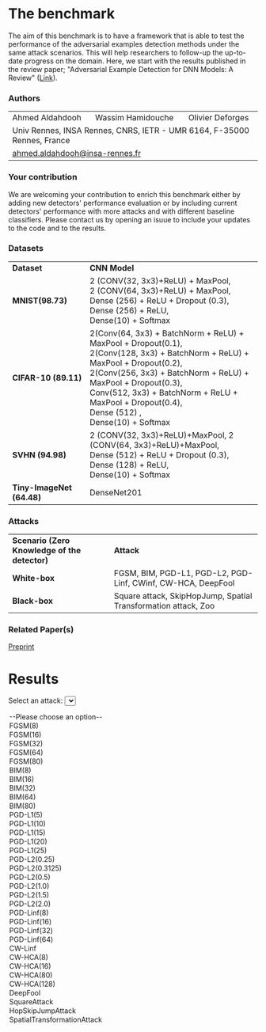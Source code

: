 # The benchmark
The aim of this benchmark is to have a framework that is able to test the performance of the adversarial examples detection methods under the same attack scenarios. This will help researchers to follow-up the up-to-date progress on the domain. Here, we start with the results published in the review paper; "Adversarial Example Detection for DNN Models: A Review" ([Link](X)). 


### Authors
<p align="center">
  <table>
      <tr>
        <td>Ahmed Aldahdooh</td>
        <td>Wassim Hamidouche</td>
        <td>Olivier Deforges</td>
      </tr>
      <tr>
        <td colspan="3">Univ Rennes, INSA Rennes, CNRS, IETR - UMR 6164, F-35000 Rennes, France</td>
      </tr>
      <tr>
        <td colspan="3"><a href = "mailto:ahmed.aldahdooh@insa-rennes.fr">ahmed.aldahdooh@insa-rennes.fr</a></td>
      </tr>
  </table>
</p>


### Your contribution
We are welcoming your contribution to enrich this benchmark either by adding new detectors' performance evaluation or by including current detectors' performance with more attacks and with different baseline classifiers. Please contact us by opening an isuue to include your updates to the code and to the results.

### Datasets
<table border="0">
  <tbody>
    <tr>
      <td><strong>Dataset</strong></td>
      <td><strong>CNN Model</strong></td>
    </tr>
    <tr>
      <td><strong>MNIST(98.73)</strong></td>
      <td>2 (CONV(32, 3x3)+ReLU) + MaxPool,<br>
          2 (CONV(64, 3x3)+ReLU) + MaxPool,<br>
          Dense (256) + ReLU + Dropout (0.3), Dense (256) + ReLU,<br>
          Dense(10) + Softmax
      </td>
    </tr>
    <tr>
      <td><strong>CIFAR-10 (89.11)</strong></td>
       <td>2(Conv(64, 3x3) + BatchNorm + ReLU) + MaxPool + Dropout(0.1),<br>
         2(Conv(128, 3x3) + BatchNorm + ReLU) + MaxPool + Dropout(0.2),<br>
         2(Conv(256, 3x3) + BatchNorm + ReLU) + MaxPool + Dropout(0.3),<br>
         Conv(512, 3x3) + BatchNorm + ReLU + MaxPool + Dropout(0.4),<br>
         Dense (512) ,<br>
         Dense(10) + Softmax
      </td>
    </tr>
    <tr>
      <td><strong>SVHN (94.98)</strong></td>
      <td>2 (CONV(32, 3x3)+ReLU)+MaxPool, 2 (CONV(64, 3x3)+ReLU)+MaxPool,<br>
        Dense (512) + ReLU + Dropout (0.3), Dense (128) + ReLU,<br>
        Dense(10) + Softmax
      </td>
    </tr>
    <tr>
      <td><strong>Tiny-ImageNet (64.48)</strong></td>
      <td>DenseNet201</td>
    </tr>
  </tbody>
</table>


### Attacks
<table border="0">
  <tbody>
    <tr>
      <td><strong>Scenario (Zero Knowledge of the detector)</strong></td>
      <td><strong>Attack</strong></td>
    </tr>
    <tr>
      <td><strong>White-box</strong></td>
      <td>FGSM, BIM, PGD-L1, PGD-L2, PGD-Linf, CWinf, CW-HCA, DeepFool</td>
    </tr>
    <tr>
      <td><strong>Black-box</strong></td>
      <td>Square attack, SkipHopJump, Spatial Transformation attack, Zoo</td>
    </tr>
  </tbody>
</table>

### Related Paper(s)
[Preprint](X)


# Results

<label for="attacks-select">Select an attack:</label>
<select name="attacks" id="attacks-select">
  <option value="">--Please choose an option--</option>
  <option value="fgsm1">FGSM(8)</option>
  <option value="fgsm2">FGSM(16)</option>
  <option value="fgsm3">FGSM(32)</option>
  <option value="fgsm4">FGSM(64)</option>
  <option value="fgsm5">FGSM(80)</option>
  <option value="bim1">BIM(8)</option>
  <option value="bim2">BIM(16)</option>
  <option value="bim3">BIM(32)</option>
  <option value="bim4">BIM(64)</option>
  <option value="bim5">BIM(80)</option>
  <option value="pgd11">PGD-L1(5)</option>
  <option value="pgd12">PGD-L1(10)</option>
  <option value="pgd13">PGD-L1(15)</option>
  <option value="pgd14">PGD-L1(20)</option>
  <option value="pgd15">PGD-L1(25)</option>
  <option value="pgd21">PGD-L2(0.25)</option>
  <option value="pgd22">PGD-L2(0.3125)</option>
  <option value="pgd23">PGD-L2(0.5)</option>
  <option value="pgd24">PGD-L2(1.0)</option>
  <option value="pgd25">PGD-L2(1.5)</option>
  <option value="pgd26">PGD-L2(2.0)</option>
  <option value="pgdi1">PGD-Linf(8)</option>
  <option value="pgdi2">PGD-Linf(16)</option>
  <option value="pgdi3">PGD-Linf(32)</option>
  <option value="pgdi4">PGD-Linf(64)</option>
  <option value="cwi">CW-Linf</option>
  <option value="hca1">CW-HCA(8)</option>
  <option value="hca2">CW-HCA(16)</option>
  <option value="hca3">CW-HCA(80)</option>
  <option value="hca4">CW-HCA(128)</option>
  <option value="df">DeepFool</option>
  <option value="sa">SquareAttack</option>
  <option value="hop">HopSkipJumpAttack</option>
  <option value="sta">SpatialTransformationAttack</option>
</select>

<div id="tables">
</div>

<script src="https://ajax.googleapis.com/ajax/libs/jquery/2.1.3/jquery.min.js"></script>
<script>
  $(document).ready(function() {
    $("#attacks-select").change(function() {
      var val = $(this).val();
      if (val == "fgsm1") {
        $("#tables").html("<table border='1'> <tbody> <tr> <td><strong>1 Scenario (Zero Knowledge of the detector)</strong></td> <td><strong>Attack</strong></td> </tr> <tr> <td><strong>White-box</strong></td> <td>FGSM, BIM, PGD-L1, PGD-L2, PGD-Linf, CWinf, CW-HCA, DeepFool</td> </tr> <tr> <td><strong>Black-box</strong></td> <td>Square attack, SkipHopJump, Spatial Transformation attack, Zoo</td> </tr> </tbody> </table> <table border='1'> <tbody> <tr> <td><strong>Scenario (Zero Knowledge of the detector)</strong></td> <td><strong>Attack</strong></td> </tr> <tr> <td><strong>White-box</strong></td> <td>FGSM, BIM, PGD-L1, PGD-L2, PGD-Linf, CWinf, CW-HCA, DeepFool</td> </tr> <tr> <td><strong>Black-box</strong></td> <td>Square attack, SkipHopJump, Spatial Transformation attack, Zoo</td> </tr> </tbody> </table>");
      } 
      else if (val == "fgsm2") {
        $("#tables").html("<table border='1'> <tbody> <tr> <td><strong>2 Scenario (Zero Knowledge of the detector)</strong></td> <td><strong>Attack</strong></td> </tr> <tr> <td><strong>White-box</strong></td> <td>FGSM, BIM, PGD-L1, PGD-L2, PGD-Linf, CWinf, CW-HCA, DeepFool</td> </tr> <tr> <td><strong>Black-box</strong></td> <td>Square attack, SkipHopJump, Spatial Transformation attack, Zoo</td> </tr> </tbody> </table> <table border='1'> <tbody> <tr> <td><strong>Scenario (Zero Knowledge of the detector)</strong></td> <td><strong>Attack</strong></td> </tr> <tr> <td><strong>White-box</strong></td> <td>FGSM, BIM, PGD-L1, PGD-L2, PGD-Linf, CWinf, CW-HCA, DeepFool</td> </tr> <tr> <td><strong>Black-box</strong></td> <td>Square attack, SkipHopJump, Spatial Transformation attack, Zoo</td> </tr> </tbody> </table>");
      } 
      else if (val == "fgsm3") {
        $("#tables").html("<table border='1'> <tbody> <tr> <td><strong>3 Scenario (Zero Knowledge of the detector)</strong></td> <td><strong>Attack</strong></td> </tr> <tr> <td><strong>White-box</strong></td> <td>FGSM, BIM, PGD-L1, PGD-L2, PGD-Linf, CWinf, CW-HCA, DeepFool</td> </tr> <tr> <td><strong>Black-box</strong></td> <td>Square attack, SkipHopJump, Spatial Transformation attack, Zoo</td> </tr> </tbody> </table> <table border='1'> <tbody> <tr> <td><strong>Scenario (Zero Knowledge of the detector)</strong></td> <td><strong>Attack</strong></td> </tr> <tr> <td><strong>White-box</strong></td> <td>FGSM, BIM, PGD-L1, PGD-L2, PGD-Linf, CWinf, CW-HCA, DeepFool</td> </tr> <tr> <td><strong>Black-box</strong></td> <td>Square attack, SkipHopJump, Spatial Transformation attack, Zoo</td> </tr> </tbody> </table>");
      }
    });
  });
</script>

